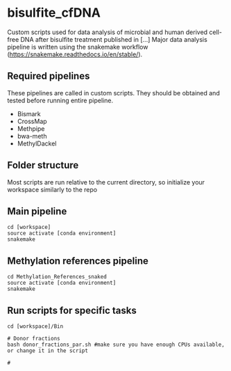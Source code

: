 # bisulfite_cfDNA
Custom scripts used for data analysis of microbial and human derived cell-free DNA after bisulfite treatment published in [...]
Major data analysis pipeline is written using the snakemake workflow (https://snakemake.readthedocs.io/en/stable/).

## Required pipelines
These pipelines are called in custom scripts. They should be obtained and tested before running entire pipeline.
- Bismark
- CrossMap
- Methpipe
- bwa-meth
- MethylDackel

## Folder structure
Most scripts are run relative to the current directory, so initialize your workspace similarly to the repo

## Main pipeline
```
cd [workspace]
source activate [conda environment]
snakemake
```
## Methylation references pipeline
```
cd Methylation_References_snaked
source activate [conda environment]
snakemake
```
## Run scripts for specific tasks
```
cd [workspace]/Bin

# Donor fractions
bash donor_fractions_par.sh #make sure you have enough CPUs available, or change it in the script

#
```
